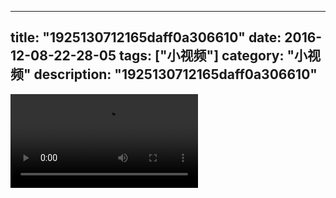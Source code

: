 
---
title: "1925130712165daff0a306610"
date: 2016-12-08-22-28-05
tags: ["小视频"]
category: "小视频"
description: "1925130712165daff0a306610"
---
<video src="http://ohtsqip0g.bkt.clouddn.com/1925130712165daff0a306610.mp4" controls="controls"></video>
